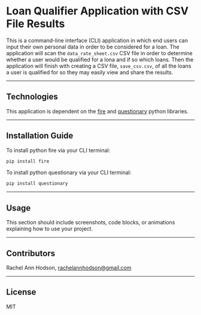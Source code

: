 # Loan Qualifier Application with CSV File Results

This is a command-line interface (CLI) application in which end users can input their own personal data in order to be considered for a loan. The application will scan the `data_rate_sheet.csv` CSV file in order to determine whether a user would be qualified for a lona and if so which loans. Then the application will finish with creating a CSV file, `save_csv.csv`, of all the loans a user is qualified for so they may easily view and share the results.

---

## Technologies

This application is dependent on the [fire](https://google.github.io/python-fire/guide/) and [questionary](https://pypi.org/project/questionary/) python libraries. 

---

## Installation Guide

To install python fire via your CLI terminal:
```python
pip install fire
```

To install python questionary via your CLI terminal:
```python
pip install questionary
```

---

## Usage

This section should include screenshots, code blocks, or animations explaining how to use your project.

---

## Contributors

Rachel Ann Hodson, rachelannhodson@gmail.com

---

## License

MIT
